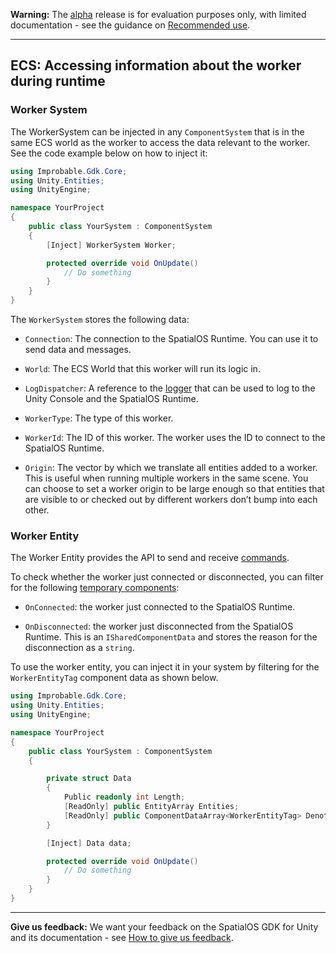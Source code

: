 **Warning:** The [alpha](https://docs.improbable.io/reference/latest/shared/release-policy#maturity-stages) release is for evaluation purposes only, with limited documentation - see the guidance on [Recommended use](https://github.com/spatialos/UnityGDK/blob/master/README.md#recommended-use).

-----

## ECS: Accessing information about the worker during runtime

### Worker System

The WorkerSystem can be injected in any `ComponentSystem` that is in the same ECS world as the worker to access the data relevant to the worker. See the code example below on how to inject it:

```csharp
using Improbable.Gdk.Core;
using Unity.Entities;
using UnityEngine;

namespace YourProject
{
    public class YourSystem : ComponentSystem
    {
        [Inject] WorkerSystem Worker;

        protected override void OnUpdate()
            // Do something
        }
    }
}
```

The `WorkerSystem` stores the following data:

* `Connection`: The connection to the SpatialOS Runtime. You can use it to send data and messages.

* `World`: The ECS World that this worker will run its logic in.

* `LogDispatcher`: A reference to the [logger]({{urlRoot}}/content/ecs/logging) that can be used to log to the Unity Console and the SpatialOS Runtime.

* `WorkerType`: The type of this worker.

* `WorkerId`: The ID of this worker. The worker uses the ID to connect to the SpatialOS Runtime.

* `Origin`: The vector by which we translate all entities added to a worker. This is useful when running multiple workers in the same scene. You can choose to set a worker origin to be large enough so that entities that are visible to or checked out by different workers don’t bump into each other.

### Worker Entity

The Worker Entity provides the API to send and receive [commands]({{urlRoot}}/content/ecs/commands).

To check whether the worker just connected or disconnected, you can filter for the following [temporary components]({{urlRoot}}/content/ecs/temporary-components.md):

* `OnConnected`: the worker just connected to the SpatialOS Runtime.

* `OnDisconnected`: the worker just disconnected from the SpatialOS Runtime. This is an `ISharedComponentData` and stores the reason for the disconnection as a `string`.

To use the worker entity, you can inject it in your system by filtering for the `WorkerEntityTag` component data as shown below.

```csharp
using Improbable.Gdk.Core;
using Unity.Entities;
using UnityEngine;

namespace YourProject
{
    public class YourSystem : ComponentSystem
    {

        private struct Data
        {
            Public readonly int Length;
            [ReadOnly] public EntityArray Entities;
            [ReadOnly] public ComponentDataArray<WorkerEntityTag> DenotesWorkerEntity;
        }

        [Inject] Data data;

        protected override void OnUpdate()
            // Do something
        }
    }
}
```

----

**Give us feedback:** We want your feedback on the SpatialOS GDK for Unity and its documentation  - see [How to give us feedback](https://github.com/spatialos/UnityGDK/blob/master/README.md#give-us-feedback).
